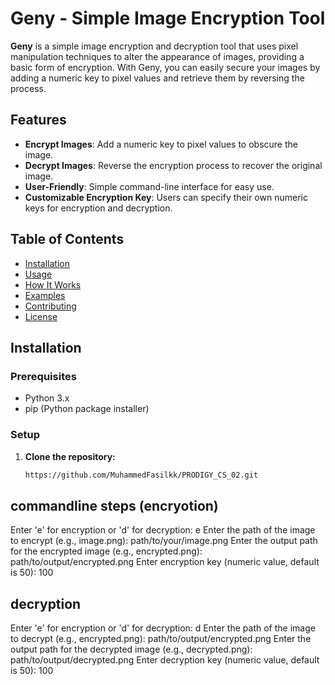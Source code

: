 # Geny - Simple Image Encryption Tool

**Geny** is a simple image encryption and decryption tool that uses pixel manipulation techniques to alter the appearance of images, providing a basic form of encryption. With Geny, you can easily secure your images by adding a numeric key to pixel values and retrieve them by reversing the process.

## Features

- **Encrypt Images**: Add a numeric key to pixel values to obscure the image.
- **Decrypt Images**: Reverse the encryption process to recover the original image.
- **User-Friendly**: Simple command-line interface for easy use.
- **Customizable Encryption Key**: Users can specify their own numeric keys for encryption and decryption.

## Table of Contents

- [Installation](#installation)
- [Usage](#usage)
- [How It Works](#how-it-works)
- [Examples](#examples)
- [Contributing](#contributing)
- [License](#license)

## Installation

### Prerequisites

- Python 3.x
- pip (Python package installer)

### Setup

1. **Clone the repository:**

   ```bash
   https://github.com/MuhammedFasilkk/PRODIGY_CS_02.git
## commandline steps (encryotion)
Enter 'e' for encryption or 'd' for decryption: e
Enter the path of the image to encrypt (e.g., image.png): path/to/your/image.png
Enter the output path for the encrypted image (e.g., encrypted.png): path/to/output/encrypted.png
Enter encryption key (numeric value, default is 50): 100
## decryption
Enter 'e' for encryption or 'd' for decryption: d
Enter the path of the image to decrypt (e.g., encrypted.png): path/to/output/encrypted.png
Enter the output path for the decrypted image (e.g., decrypted.png): path/to/output/decrypted.png
Enter decryption key (numeric value, default is 50): 100


  

